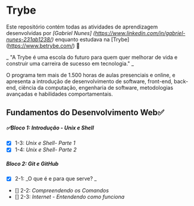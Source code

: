 # Trybe

Este repositório contém todas as atividades de aprendizagem desenvolvidas por _[Gabriel Nunes] (https://www.linkedin.com/in/gabriel-nunes-231ab1238/)_ enquanto estudava na [Trybe] (https://www.betrybe.com/) :rocket:

_ "A Trybe é uma escola do futuro para quem quer melhorar de vida e construir uma carreira de sucesso em tecnologia." _

O programa tem mais de 1.500 horas de aulas presenciais e online, e apresenta a introdução de desenvolvimento de software, front-end, back-end, ciência da computação, engenharia de software, metodologias avançadas e habilidades comportamentais.

## Fundamentos do Desenvolvimento Web:white_check_mark:

##### :white_check_mark:Bloco 1: Introdução - Unix e Shell

- [X] 1-3: _Unix e Shell- Parte 1_
- [X] 1-4: _Unix e Shell- Parte 2_

##### Bloco 2: Git e GitHub

- [X] 2-1: _O que é e para que serve? _
- [] 2-2: _Compreendendo os Comandos_
- [] 2-3: _Internet - Entendendo como funciona_
